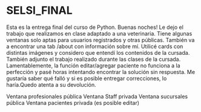 # SELSI_FINAL
Esta es la entrega final del curso de Python. 
Buenas noches! Le dejo el trabajo que realizamos en clase adaptado a una veterinaria. Tiene algunas ventanas solo aptas para usuarios registrados y otras públicas. También va a encontrar una tab /about con información sobre mí. Utilicé cards con distintas imágenes y considero que entendí los contenidos de la cursada. También adjunto el trabajo realizado durante las clases de la cursada. Lamentablemente, la función editar/agregar paciente no funciona a la perfección y pasé horas intentando encontrar la solución sin respuesta. Me gustaría saber qué falló y si es posible entregar correcciones, lo haría.Quedo atenta a su devolución.

Ventana profesionales pública
Ventana Staff privada
Ventana sucursales pública
Ventana pacientes privada (es posible editar)
